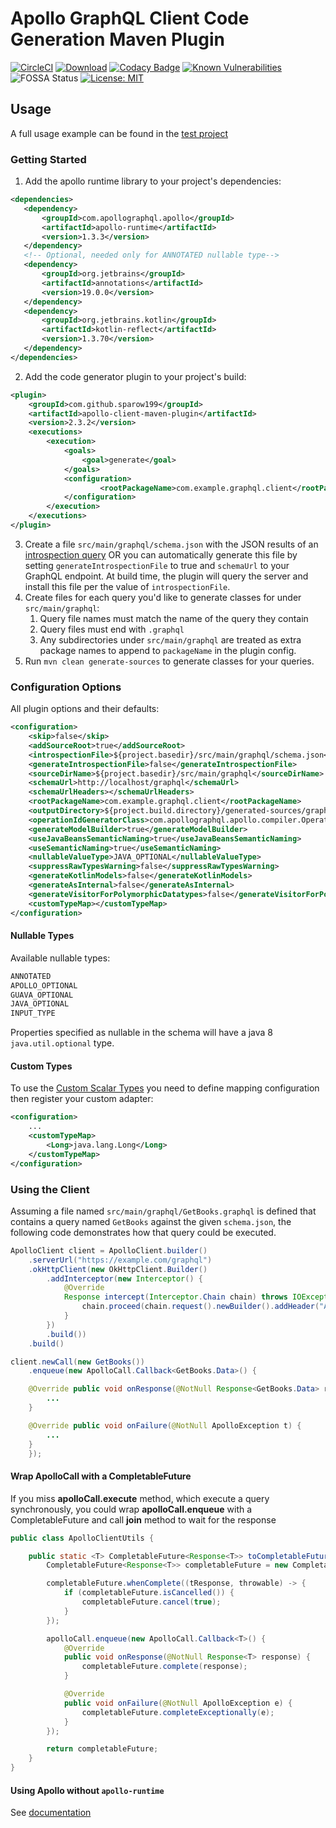 # Apollo GraphQL Client Code Generation Maven Plugin

[![CircleCI](https://circleci.com/gh/aoudiamoncef/apollo-client-maven-plugin.svg?style=svg)](https://circleci.com/gh/Sparow199/apollo-client-maven-plugin)
[![Download](https://api.bintray.com/packages/sparow199/maven/apollo-client-maven-plugin/images/download.svg)](https://bintray.com/sparow199/maven/apollo-client-maven-plugin/_latestVersion)
[![Codacy Badge](https://api.codacy.com/project/badge/Grade/71b115f870bb44478dac5d05abc9f378)](https://app.codacy.com/app/Sparow199/apollo-client-maven-plugin?utm_source=github.com&utm_medium=referral&utm_content=Sparow199/apollo-client-maven-plugin&utm_campaign=Badge_Grade_Dashboard)
[![Known Vulnerabilities](https://snyk.io/test/github/sparow199/apollo-client-maven-plugin/badge.svg)](https://snyk.io/test/github/Sparow199/apollo-client-maven-plugin)
![FOSSA Status](https://app.fossa.io/api/projects/git%2Bgithub.com%2FSparow199%2Fapollo-client-maven-plugin.svg?type=shield)
[![License: MIT](https://img.shields.io/badge/License-MIT-yellow.svg)](https://opensource.org/licenses/MIT)

## Usage

A full usage example can be found in the [test project](https://github.com/sparow199/apollo-client-maven-plugin/tree/master/apollo-client-maven-plugin-tests)

### Getting Started

1. Add the apollo runtime library to your project's dependencies:

```xml
<dependencies>
   <dependency>
       <groupId>com.apollographql.apollo</groupId>
       <artifactId>apollo-runtime</artifactId>
       <version>1.3.3</version>
   </dependency>
   <!-- Optional, needed only for ANNOTATED nullable type-->
   <dependency>
       <groupId>org.jetbrains</groupId>
       <artifactId>annotations</artifactId>
       <version>19.0.0</version>
   </dependency>
   <dependency>
       <groupId>org.jetbrains.kotlin</groupId>
       <artifactId>kotlin-reflect</artifactId>
       <version>1.3.70</version>
   </dependency>
</dependencies>
```

2. Add the code generator plugin to your project's build:

```xml
<plugin>
    <groupId>com.github.sparow199</groupId>
    <artifactId>apollo-client-maven-plugin</artifactId>
    <version>2.3.2</version>
    <executions>
        <execution>
            <goals>
                <goal>generate</goal>
            </goals>
            <configuration>
                    <rootPackageName>com.example.graphql.client</rootPackageName>
            </configuration>
        </execution>
    </executions>
</plugin>
```

3. Create a file `src/main/graphql/schema.json` with the JSON results of an [introspection query](https://gist.github.com/Sparow199/a59527016e16a2d56309d62e01ff2348) OR you can
automatically generate this file by setting `generateIntrospectionFile` to true and `schemaUrl` to your GraphQL endpoint. At build time, the plugin will query the server and install this file
per the value of `introspectionFile`.
4. Create files for each query you'd like to generate classes for under `src/main/graphql`:
    1. Query file names must match the name of the query they contain
    2. Query files must end with `.graphql`
    3. Any subdirectories under `src/main/graphql` are treated as extra package names to append to `packageName` in the plugin config.
5. Run `mvn clean generate-sources` to generate classes for your queries.

### Configuration Options

All plugin options and their defaults:

```xml
<configuration>
    <skip>false</skip>
    <addSourceRoot>true</addSourceRoot>
    <introspectionFile>${project.basedir}/src/main/graphql/schema.json</introspectionFile>
    <generateIntrospectionFile>false</generateIntrospectionFile>
    <sourceDirName>${project.basedir}/src/main/graphql</sourceDirName>
    <schemaUrl>http://localhost/graphql</schemaUrl>
    <schemaUrlHeaders></schemaUrlHeaders>
    <rootPackageName>com.example.graphql.client</rootPackageName>
    <outputDirectory>${project.build.directory}/generated-sources/graphql-client</outputDirectory>
    <operationIdGeneratorClass>com.apollographql.apollo.compiler.OperationIdGenerator$Sha256</operationIdGeneratorClass>
    <generateModelBuilder>true</generateModelBuilder>
    <useJavaBeansSemanticNaming>true</useJavaBeansSemanticNaming>
    <useSemanticNaming>true</useSemanticNaming>
    <nullableValueType>JAVA_OPTIONAL</nullableValueType>
    <suppressRawTypesWarning>false</suppressRawTypesWarning>
    <generateKotlinModels>false</generateKotlinModels>
    <generateAsInternal>false</generateAsInternal>
    <generateVisitorForPolymorphicDatatypes>false</generateVisitorForPolymorphicDatatypes>
    <customTypeMap></customTypeMap>
</configuration>
```

#### Nullable Types

Available nullable types:

```java
ANNOTATED
APOLLO_OPTIONAL
GUAVA_OPTIONAL
JAVA_OPTIONAL
INPUT_TYPE
```     

Properties specified as nullable in the schema will have a java 8 `java.util.optional` type.

#### Custom Types

To use the [Custom Scalar Types](https://github.com/apollographql/apollo-android#custom-scalar-types) you need to 
define mapping configuration then register your custom adapter:  

```xml
<configuration>
    ...
    <customTypeMap>
        <Long>java.lang.Long</Long>
    </customTypeMap>
</configuration>
```

### Using the Client

Assuming a file named `src/main/graphql/GetBooks.graphql` is defined that contains a query named `GetBooks` against the given `schema.json`, the following code demonstrates how that query could be executed.

```java
ApolloClient client = ApolloClient.builder()
    .serverUrl("https://example.com/graphql")
    .okHttpClient(new OkHttpClient.Builder()
        .addInterceptor(new Interceptor() {
            @Override
            Response intercept(Interceptor.Chain chain) throws IOException {
                chain.proceed(chain.request().newBuilder().addHeader("Authorization", "Basic cnllYnJ5ZTpidWJibGVzMTIz").build())
            }
        })
        .build())
    .build()

client.newCall(new GetBooks())
    .enqueue(new ApolloCall.Callback<GetBooks.Data>() {

    @Override public void onResponse(@NotNull Response<GetBooks.Data> response) {
        ...
    }

    @Override public void onFailure(@NotNull ApolloException t) {
        ...
    }
    });
```

#### Wrap ApolloCall with a CompletableFuture

If you miss **apolloCall.execute** method, which execute a query synchronously, you could wrap **apolloCall.enqueue**
with a CompletableFuture and call **join** method to wait for the response

```java
public class ApolloClientUtils {

    public static <T> CompletableFuture<Response<T>> toCompletableFuture(ApolloCall<T> apolloCall) {
        CompletableFuture<Response<T>> completableFuture = new CompletableFuture<>();

        completableFuture.whenComplete((tResponse, throwable) -> {
            if (completableFuture.isCancelled()) {
                completableFuture.cancel(true);
            }
        });

        apolloCall.enqueue(new ApolloCall.Callback<T>() {
            @Override
            public void onResponse(@NotNull Response<T> response) {
                completableFuture.complete(response);
            }

            @Override
            public void onFailure(@NotNull ApolloException e) {
                completableFuture.completeExceptionally(e);
            }
        });

        return completableFuture;
    }
}
```
#### Using Apollo without `apollo-runtime`

See [documentation](https://www.apollographql.com/docs/android/advanced/no-runtime/)